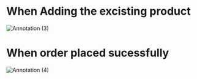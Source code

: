 # When Adding the excisting product


![Annotation (3)](https://user-images.githubusercontent.com/65470058/120178047-ace27480-c226-11eb-82fb-d95d37028b72.png)







# When order placed sucessfully


![Annotation (4)](https://user-images.githubusercontent.com/65470058/120178294-ff239580-c226-11eb-8d59-b49a53a4dbf2.png)

